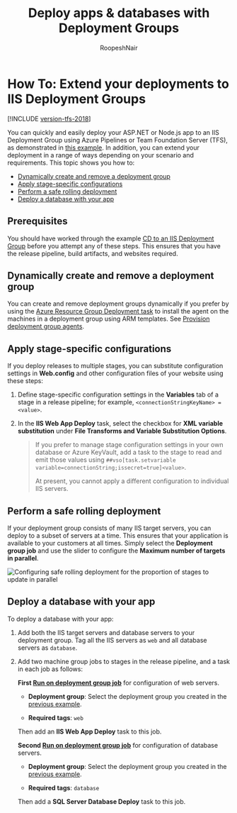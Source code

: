 ﻿---
title: Deploy apps & databases with Deployment Groups
description: Deploy an app to IIS servers using Deployment Groups in Azure Pipelines or Team Foundation Server (TFS)
ms.assetid: 9FC7A7FC-0386-478A-BE1D-0A0B8104ED42
ms.topic: conceptual
ms.custom: seodec18
ms.author: ronai
author: RoopeshNair
ms.date: 12/07/2018
monikerRange: '>= tfs-2018'
---

# How To: Extend your deployments to IIS Deployment Groups

[!INCLUDE [version-tfs-2018](../../includes/version-tfs-2018.md)]

You can quickly and easily deploy your ASP.NET or Node.js app to an IIS Deployment Group using
Azure Pipelines or Team Foundation Server (TFS),
as demonstrated in [this example](deploy-webdeploy-iis-deploygroups.md).
In addition, you can extend your deployment in a range of ways
depending on your scenario and requirements. This topic shows you how to:

* [Dynamically create and remove a deployment group](#depgroup)
* [Apply stage-specific configurations](#envirconfig)
* [Perform a safe rolling deployment](#rolling)
* [Deploy a database with your app](#database)

## Prerequisites

You should have worked through the example [CD to an IIS Deployment Group](deploy-webdeploy-iis-deploygroups.md) before you attempt any of these steps.
This ensures that you have the release pipeline, build artifacts, and websites required.

<a name="depgroup"></a>

## Dynamically create and remove a deployment group

You can create and remove deployment groups dynamically if you prefer by using
the [Azure Resource Group Deployment task](https://aka.ms/argtaskreadme)
to install the agent on the machines in a deployment group using ARM templates.
See [Provision deployment group agents](../../release/deployment-groups/howto-provision-deployment-group-agents.md).

<a name="envirconfig"></a>

## Apply stage-specific configurations

If you deploy releases to multiple stages, you can substitute configuration settings in **Web.config** and other configuration files of your website using these steps:

1.  Define stage-specific configuration settings in the **Variables** tab of a stage in a release pipeline; for example,
    `<connectionStringKeyName> = <value>`.

2.  In the **IIS Web App Deploy** task, select the checkbox for **XML variable substitution** under **File Transforms and Variable Substitution Options**.

    > If you prefer to manage stage configuration settings in
    > your own database or Azure KeyVault, add a task to the stage to read and emit those values using
    > `##vso[task.setvariable variable=connectionString;issecret=true]<value>`.
    >
    > At present, you cannot apply a different configuration to individual IIS servers.

<a name="rolling"></a>

## Perform a safe rolling deployment

If your deployment group consists of many IIS target servers, you can deploy to a subset of servers at a time.
This ensures that your application is available to your customers at all times.
Simply select the **Deployment group job** and use the slider to configure the **Maximum number of targets in parallel**.

![Configuring safe rolling deployment for the proportion of stages to update in parallel](media/howto-webdeploy-iis-deploygroups/safe-rolling-deployment.png)

<a name="database"></a>

## Deploy a database with your app

To deploy a database with your app:

1.  Add both the IIS target servers and database servers to your deployment group.
    Tag all the IIS servers as `web` and all database servers as `database`.

1.  Add two machine group jobs to stages in the release pipeline, and a task in each job as follows:

    **First [Run on deployment group job](../../process/phases.md)** for configuration of web servers.

    * **Deployment group**: Select the deployment group you created in the [previous example](deploy-webdeploy-iis-deploygroups.md).

    * **Required tags**: `web`<p />

    Then add an **IIS Web App Deploy** task to this job.

    **Second [Run on deployment group job](../../process/phases.md)** for configuration of database servers.

    * **Deployment group**: Select the deployment group you created in the [previous example](deploy-webdeploy-iis-deploygroups.md).

    * **Required tags**: `database`<p />

    Then add a **SQL Server Database Deploy** task to this job.
